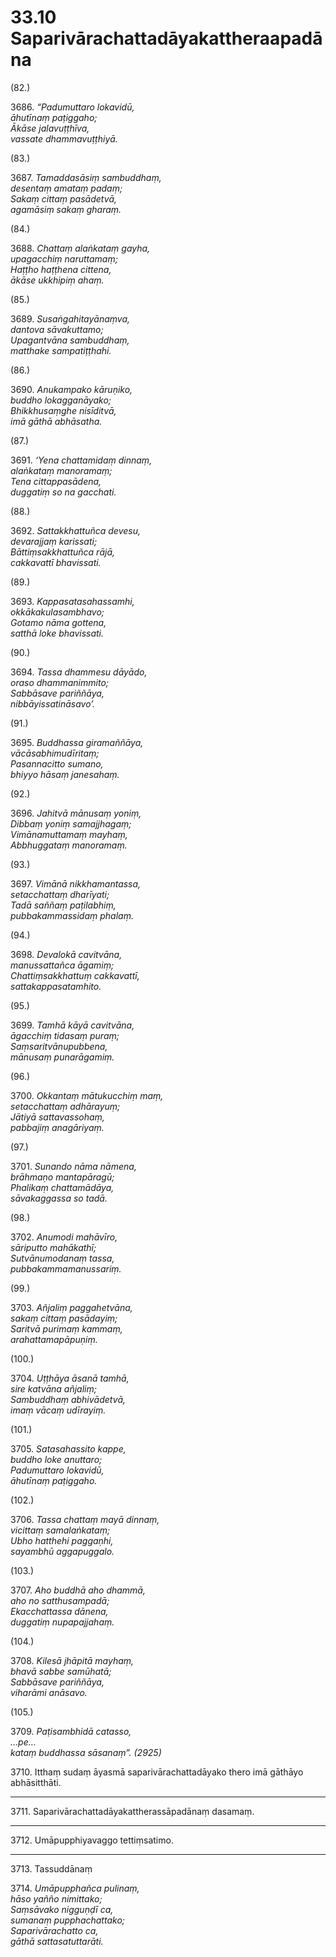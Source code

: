 # 33.10 Saparivārachattadāyakattheraapadāna

(82.)

3686\. _“Padumuttaro lokavidū,_  
_āhutīnaṃ paṭiggaho;_  
_Ākāse jalavuṭṭhīva,_  
_vassate dhammavuṭṭhiyā._  

(83.)

3687\. _Tamaddasāsiṃ sambuddhaṃ,_  
_desentaṃ amataṃ padaṃ;_  
_Sakaṃ cittaṃ pasādetvā,_  
_agamāsiṃ sakaṃ gharaṃ._  

(84.)

3688\. _Chattaṃ alaṅkataṃ gayha,_  
_upagacchiṃ naruttamaṃ;_  
_Haṭṭho haṭṭhena cittena,_  
_ākāse ukkhipiṃ ahaṃ._  

(85.)

3689\. _Susaṅgahitayānaṃva,_  
_dantova sāvakuttamo;_  
_Upagantvāna sambuddhaṃ,_  
_matthake sampatiṭṭhahi._  

(86.)

3690\. _Anukampako kāruṇiko,_  
_buddho lokagganāyako;_  
_Bhikkhusaṃghe nisīditvā,_  
_imā gāthā abhāsatha._  

(87.)

3691\. _‘Yena chattamidaṃ dinnaṃ,_  
_alaṅkataṃ manoramaṃ;_  
_Tena cittappasādena,_  
_duggatiṃ so na gacchati._  

(88.)

3692\. _Sattakkhattuñca devesu,_  
_devarajjaṃ karissati;_  
_Bāttiṃsakkhattuñca rājā,_  
_cakkavattī bhavissati._  

(89.)

3693\. _Kappasatasahassamhi,_  
_okkākakulasambhavo;_  
_Gotamo nāma gottena,_  
_satthā loke bhavissati._  

(90.)

3694\. _Tassa dhammesu dāyādo,_  
_oraso dhammanimmito;_  
_Sabbāsave pariññāya,_  
_nibbāyissatināsavo’._  

(91.)

3695\. _Buddhassa giramaññāya,_  
_vācāsabhimudīritaṃ;_  
_Pasannacitto sumano,_  
_bhiyyo hāsaṃ janesahaṃ._  

(92.)

3696\. _Jahitvā mānusaṃ yoniṃ,_  
_Dibbaṃ yoniṃ samajjhagaṃ;_  
_Vimānamuttamaṃ mayhaṃ,_  
_Abbhuggataṃ manoramaṃ._  

(93.)

3697\. _Vimānā nikkhamantassa,_  
_setacchattaṃ dharīyati;_  
_Tadā saññaṃ paṭilabhiṃ,_  
_pubbakammassidaṃ phalaṃ._  

(94.)

3698\. _Devalokā cavitvāna,_  
_manussattañca āgamiṃ;_  
_Chattiṃsakkhattuṃ cakkavattī,_  
_sattakappasatamhito._  

(95.)

3699\. _Tamhā kāyā cavitvāna,_  
_āgacchiṃ tidasaṃ puraṃ;_  
_Saṃsaritvānupubbena,_  
_mānusaṃ punarāgamiṃ._  

(96.)

3700\. _Okkantaṃ mātukucchiṃ maṃ,_  
_setacchattaṃ adhārayuṃ;_  
_Jātiyā sattavassohaṃ,_  
_pabbajiṃ anagāriyaṃ._  

(97.)

3701\. _Sunando nāma nāmena,_  
_brāhmaṇo mantapāragū;_  
_Phalikaṃ chattamādāya,_  
_sāvakaggassa so tadā._  

(98.)

3702\. _Anumodi mahāvīro,_  
_sāriputto mahākathī;_  
_Sutvānumodanaṃ tassa,_  
_pubbakammamanussariṃ._  

(99.)

3703\. _Añjaliṃ paggahetvāna,_  
_sakaṃ cittaṃ pasādayiṃ;_  
_Saritvā purimaṃ kammaṃ,_  
_arahattamapāpuṇiṃ._  

(100.)

3704\. _Uṭṭhāya āsanā tamhā,_  
_sire katvāna añjaliṃ;_  
_Sambuddhaṃ abhivādetvā,_  
_imaṃ vācaṃ udīrayiṃ._  

(101.)

3705\. _Satasahassito kappe,_  
_buddho loke anuttaro;_  
_Padumuttaro lokavidū,_  
_āhutīnaṃ paṭiggaho._  

(102.)

3706\. _Tassa chattaṃ mayā dinnaṃ,_  
_vicittaṃ samalaṅkataṃ;_  
_Ubho hatthehi paggaṇhi,_  
_sayambhū aggapuggalo._  

(103.)

3707\. _Aho buddhā aho dhammā,_  
_aho no satthusampadā;_  
_Ekacchattassa dānena,_  
_duggatiṃ nupapajjahaṃ._  

(104.)

3708\. _Kilesā jhāpitā mayhaṃ,_  
_bhavā sabbe samūhatā;_  
_Sabbāsave pariññāya,_  
_viharāmi anāsavo._  

(105.)

3709\. _Paṭisambhidā catasso,_  
_…pe…_  
_kataṃ buddhassa sāsanaṃ”. (2925)_  

3710\. Itthaṃ sudaṃ āyasmā saparivārachattadāyako thero imā gāthāyo abhāsitthāti.

---

3711\. Saparivārachattadāyakattherassāpadānaṃ dasamaṃ.

---

3712\. Umāpupphiyavaggo tettiṃsatimo.

---

3713\. Tassuddānaṃ

3714\. _Umāpupphañca pulinaṃ,_  
_hāso yañño nimittako;_  
_Saṃsāvako nigguṇḍī ca,_  
_sumanaṃ pupphachattako;_  
_Saparivārachatto ca,_  
_gāthā sattasatuttarāti._
